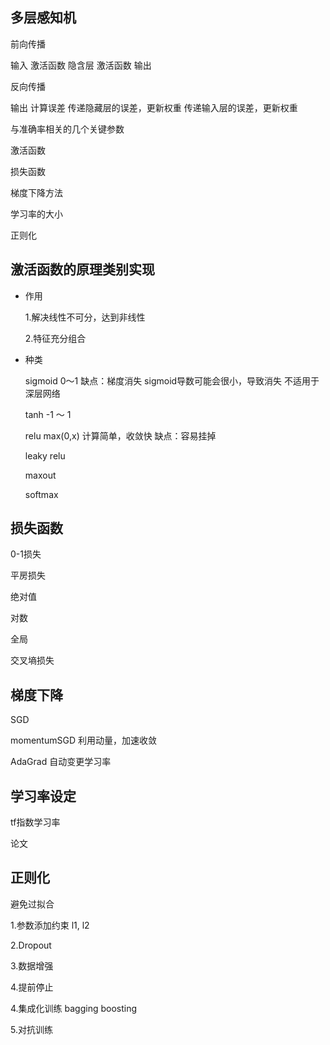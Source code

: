 ## 多层感知机

前向传播

输入 激活函数 隐含层 激活函数 输出

反向传播

输出 计算误差 传递隐藏层的误差，更新权重  传递输入层的误差，更新权重



与准确率相关的几个关键参数

激活函数

损失函数

梯度下降方法

学习率的大小

正则化



## 激活函数的原理类别实现

- 作用

  1.解决线性不可分，达到非线性

  2.特征充分组合

- 种类

  sigmoid  0～1 缺点：梯度消失  sigmoid导数可能会很小，导致消失  不适用于深层网络

  tanh   -1 ～ 1   

  relu  max(0,x)  计算简单，收敛快    缺点：容易挂掉

  leaky relu

  maxout  

  softmax



## 损失函数

0-1损失

平房损失

绝对值

对数

全局

交叉墒损失



## 梯度下降

SGD

momentumSGD  利用动量，加速收敛

AdaGrad  自动变更学习率



## 学习率设定

tf指数学习率

论文

## 正则化

避免过拟合

1.参数添加约束  l1, l2

2.Dropout 

3.数据增强

4.提前停止

4.集成化训练 bagging boosting

5.对抗训练

